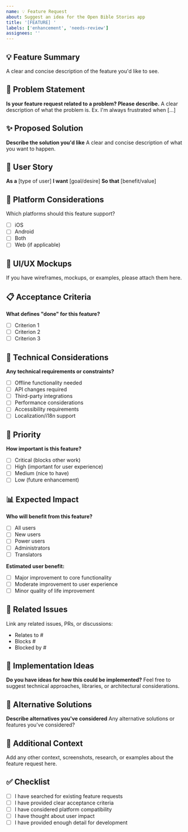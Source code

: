 ```yaml
---
name: 💡 Feature Request
about: Suggest an idea for the Open Bible Stories app
title: '[FEATURE] '
labels: ['enhancement', 'needs-review']
assignees: ''
---
```


## 💡 Feature Summary
A clear and concise description of the feature you'd like to see.

## 🎯 Problem Statement
**Is your feature request related to a problem? Please describe.**
A clear description of what the problem is. Ex. I'm always frustrated when [...]

## ✨ Proposed Solution
**Describe the solution you'd like**
A clear and concise description of what you want to happen.

## 🔄 User Story
**As a** [type of user]
**I want** [goal/desire]
**So that** [benefit/value]

## 📱 Platform Considerations
Which platforms should this feature support?
- [ ] iOS
- [ ] Android
- [ ] Both
- [ ] Web (if applicable)

## 🎨 UI/UX Mockups
If you have wireframes, mockups, or examples, please attach them here.

## 📋 Acceptance Criteria
**What defines "done" for this feature?**
- [ ] Criterion 1
- [ ] Criterion 2
- [ ] Criterion 3

## 🔧 Technical Considerations
**Any technical requirements or constraints?**
- [ ] Offline functionality needed
- [ ] API changes required
- [ ] Third-party integrations
- [ ] Performance considerations
- [ ] Accessibility requirements
- [ ] Localization/i18n support

## 🌟 Priority
**How important is this feature?**
- [ ] Critical (blocks other work)
- [ ] High (important for user experience)
- [ ] Medium (nice to have)
- [ ] Low (future enhancement)

## 📊 Expected Impact
**Who will benefit from this feature?**
- [ ] All users
- [ ] New users
- [ ] Power users
- [ ] Administrators
- [ ] Translators

**Estimated user benefit:**
- [ ] Major improvement to core functionality
- [ ] Moderate improvement to user experience
- [ ] Minor quality of life improvement

## 🔗 Related Issues
Link any related issues, PRs, or discussions:
- Relates to #
- Blocks #
- Blocked by #

## 🚀 Implementation Ideas
**Do you have ideas for how this could be implemented?**
Feel free to suggest technical approaches, libraries, or architectural considerations.

## 📱 Alternative Solutions
**Describe alternatives you've considered**
Any alternative solutions or features you've considered?

## 📖 Additional Context
Add any other context, screenshots, research, or examples about the feature request here.

## ✅ Checklist
- [ ] I have searched for existing feature requests
- [ ] I have provided clear acceptance criteria
- [ ] I have considered platform compatibility
- [ ] I have thought about user impact
- [ ] I have provided enough detail for development
